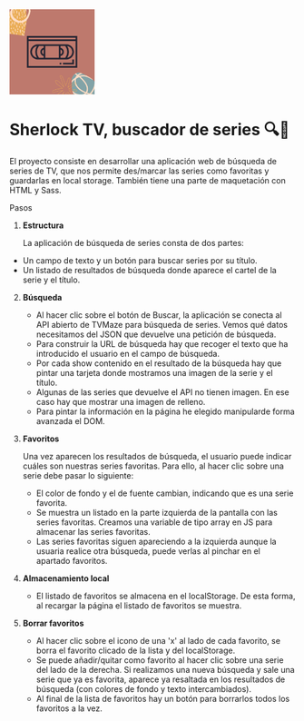 <img src="https://raw.githubusercontent.com/seguramaria/TV-shows-seguramaria/master/src/images/2.png" width="150"/>

# Sherlock TV, buscador de series 🔍🧐

El proyecto consiste en desarrollar una aplicación web de búsqueda de series de TV, que nos permite
des/marcar las series como favoritas y guardarlas en local storage.
También tiene una parte de maquetación con HTML y Sass.

Pasos

1. **Estructura**

   La aplicación de búsqueda de series consta de dos partes:

- Un campo de texto y un botón para buscar series por su título.
- Un listado de resultados de búsqueda donde aparece el cartel de la serie y el título.

2. **Búsqueda**

   - Al hacer clic sobre el botón de Buscar, la aplicación se conecta al API abierto de TVMaze para búsqueda de series. Vemos qué datos necesitamos del JSON que devuelve una petición de búsqueda.
   - Para construir la URL de búsqueda hay que recoger el texto que ha introducido el usuario en el campo de búsqueda.
   - Por cada show contenido en el resultado de la búsqueda hay que pintar una tarjeta donde mostramos una imagen de la serie y el título.
   - Algunas de las series que devuelve el API no tienen imagen. En ese caso hay que mostrar una imagen de relleno.
   - Para pintar la información en la página he elegido manipularde forma avanzada el DOM.

3. **Favoritos**

   Una vez aparecen los resultados de búsqueda, el usuario puede indicar cuáles son nuestras series favoritas. Para ello, al hacer clic sobre una serie debe pasar lo siguiente:

   - El color de fondo y el de fuente cambian, indicando que es una serie favorita.
   - Se muestra un listado en la parte izquierda de la pantalla con las series favoritas. Creamos una variable de tipo array en JS para almacenar las series favoritas.
   - Las series favoritas siguen apareciendo a la izquierda aunque la usuaria realice otra búsqueda, puede verlas al pinchar en el apartado favoritos.

4. **Almacenamiento local**

   - El listado de favoritos se almacena en el localStorage. De esta forma, al recargar la página el listado de favoritos se muestra.

5. **Borrar favoritos**

   - Al hacer clic sobre el icono de una 'x' al lado de cada favorito, se borra el favorito clicado de la lista y del localStorage.
   - Se puede añadir/quitar como favorito al hacer clic sobre una serie del lado de la derecha. Si realizamos una nueva búsqueda y sale una serie que ya es favorita, aparece ya resaltada en los resultados de búsqueda (con colores de fondo y texto intercambiados).
   - Al final de la lista de favoritos hay un botón para borrarlos todos los favoritos a la vez.
